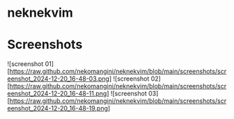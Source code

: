 # neknekvim

# Screenshots

![screenshot 01][https://raw.github.com/nekomangini/neknekvim/blob/main/screenshots/screenshot_2024-12-20_16-48-03.png]
![screenshot 02][https://raw.github.com/nekomangini/neknekvim/blob/main/screenshots/screenshot_2024-12-20_16-48-11.png]
![screenshot 03][https://raw.github.com/nekomangini/neknekvim/blob/main/screenshots/screenshot_2024-12-20_16-48-19.png]
